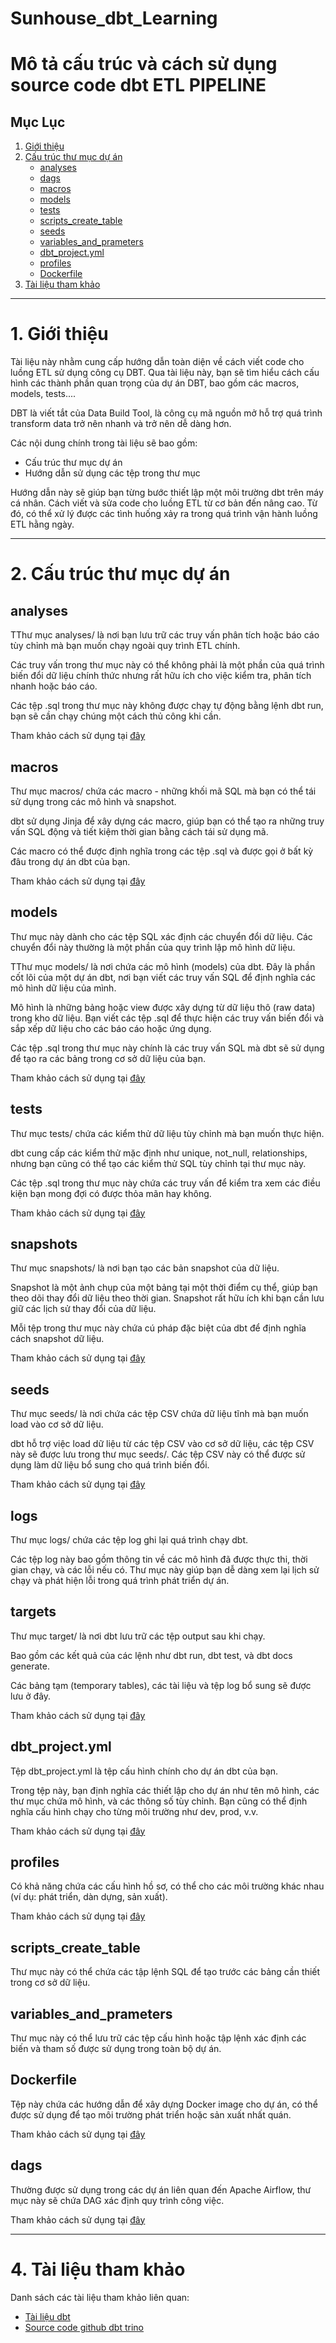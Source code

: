 # Sunhouse_dbt_Learning

# Mô tả cấu trúc và cách sử dụng source code dbt ETL PIPELINE

## Mục Lục

1. [Giới thiệu](#1-giới-thiệu)
2. [Cấu trúc thư mục dự án](#2-cấu-trúc-thư-mục-dự-án)
    - [analyses](#analyses)
    - [dags](#dags)
    - [macros](#macros)
    - [models](#models)
    - [tests](#tests)
    - [scripts_create_table](#scripts_create_table)
    - [seeds](#seeds)
    - [variables_and_prameters](#variables_and_prameters)
    - [dbt_project.yml](#dbt_project.yml)
    - [profiles](#profiles)
    - [Dockerfile](#Dockerfile)
3. [Tài liệu tham khảo](#4-tài-liệu-tham-khảo)

---

# 1. Giới thiệu

Tài liệu này nhằm cung cấp hướng dẫn toàn diện về cách viết code cho luồng ETL sử dụng công cụ DBT. Qua tài liệu này, bạn sẽ tìm hiểu cách cấu hình các thành phần quan trọng của dự án DBT, bao gồm các macros, models, tests....

DBT là viết tắt của Data Build Tool, là công cụ mã nguồn mở hỗ trợ quá trình transform data trở nên nhanh và trở nên dễ dàng hơn.

Các nội dung chính trong tài liệu sẽ bao gồm:
- Cấu trúc thư mục dự án
- Hướng dẫn sử dụng các tệp trong thư mục

Hướng dẫn này sẽ giúp bạn từng bước thiết lập một môi trường dbt trên máy cá nhân. Cách viết và sửa code cho luồng ETL từ cơ bản đến nâng cao. Từ đó, có thể xử lý được các tình huống xảy ra trong quá trình vận hành luồng ETL hằng ngày.

---

# 2. Cấu trúc thư mục dự án

## analyses
TThư mục analyses/ là nơi bạn lưu trữ các truy vấn phân tích hoặc báo cáo tùy chỉnh mà bạn muốn chạy ngoài quy trình ETL chính.

Các truy vấn trong thư mục này có thể không phải là một phần của quá trình biến đổi dữ liệu chính thức nhưng rất hữu ích cho việc kiểm tra, phân tích nhanh hoặc báo cáo.

Các tệp .sql trong thư mục này không được chạy tự động bằng lệnh dbt run, bạn sẽ cần chạy chúng một cách thủ công khi cần.

Tham khảo cách sử dụng tại [đây](https://docs.getdbt.com/docs/build/analyses)

## macros
Thư mục macros/ chứa các macro - những khối mã SQL mà bạn có thể tái sử dụng trong các mô hình và snapshot.

dbt sử dụng Jinja để xây dựng các macro, giúp bạn có thể tạo ra những truy vấn SQL động và tiết kiệm thời gian bằng cách tái sử dụng mã.

Các macro có thể được định nghĩa trong các tệp .sql và được gọi ở bất kỳ đâu trong dự án dbt của bạn.

Tham khảo cách sử dụng tại [đây](https://docs.getdbt.com/docs/build/jinja-macros)

## models
Thư mục này dành cho các tệp SQL xác định các chuyển đổi dữ liệu. Các chuyển đổi này thường là một phần của quy trình lập mô hình dữ liệu.

TThư mục models/ là nơi chứa các mô hình (models) của dbt. Đây là phần cốt lõi của một dự án dbt, nơi bạn viết các truy vấn SQL để định nghĩa các mô hình dữ liệu của mình.

Mô hình là những bảng hoặc view được xây dựng từ dữ liệu thô (raw data) trong kho dữ liệu. Bạn viết các tệp .sql để thực hiện các truy vấn biến đổi và sắp xếp dữ liệu cho các báo cáo hoặc ứng dụng.

Các tệp .sql trong thư mục này chính là các truy vấn SQL mà dbt sẽ sử dụng để tạo ra các bảng trong cơ sở dữ liệu của bạn.

Tham khảo cách sử dụng tại [đây](https://docs.getdbt.com/reference/model-configs)

## tests

Thư mục tests/ chứa các kiểm thử dữ liệu tùy chỉnh mà bạn muốn thực hiện.

dbt cung cấp các kiểm thử mặc định như unique, not_null, relationships, nhưng bạn cũng có thể tạo các kiểm thử SQL tùy chỉnh tại thư mục này.

Các tệp .sql trong thư mục này chứa các truy vấn để kiểm tra xem các điều kiện bạn mong đợi có được thỏa mãn hay không.

Tham khảo cách sử dụng tại [đây](https://docs.getdbt.com/docs/build/data-tests)

## snapshots
Thư mục snapshots/ là nơi bạn tạo các bản snapshot của dữ liệu.

Snapshot là một ảnh chụp của một bảng tại một thời điểm cụ thể, giúp bạn theo dõi thay đổi dữ liệu theo thời gian. Snapshot rất hữu ích khi bạn cần lưu giữ các lịch sử thay đổi của dữ liệu.

Mỗi tệp trong thư mục này chứa cú pháp đặc biệt của dbt để định nghĩa cách snapshot dữ liệu.

Tham khảo cách sử dụng tại [đây](https://docs.getdbt.com/docs/build/snapshots)

## seeds
Thư mục seeds/ là nơi chứa các tệp CSV chứa dữ liệu tĩnh mà bạn muốn load vào cơ sở dữ liệu.

dbt hỗ trợ việc load dữ liệu từ các tệp CSV vào cơ sở dữ liệu, các tệp CSV này sẽ được lưu trong thư mục seeds/.
Các tệp CSV này có thể được sử dụng làm dữ liệu bổ sung cho quá trình biến đổi.

Tham khảo cách sử dụng tại [đây](https://docs.getdbt.com/docs/build/seeds)

## logs
Thư mục logs/ chứa các tệp log ghi lại quá trình chạy dbt.

Các tệp log này bao gồm thông tin về các mô hình đã được thực thi, thời gian chạy, và các lỗi nếu có.
Thư mục này giúp bạn dễ dàng xem lại lịch sử chạy và phát hiện lỗi trong quá trình phát triển dự án.

## targets
Thư mục target/ là nơi dbt lưu trữ các tệp output sau khi chạy.

Bao gồm các kết quả của các lệnh như dbt run, dbt test, và dbt docs generate.

Các bảng tạm (temporary tables), các tài liệu và tệp log bổ sung sẽ được lưu ở đây.

Tham khảo cách sử dụng tại [đây](https://docs.getdbt.com/reference/commands/compile)

## dbt_project.yml
Tệp dbt_project.yml là tệp cấu hình chính cho dự án dbt của bạn.

Trong tệp này, bạn định nghĩa các thiết lập cho dự án như tên mô hình, các thư mục chứa mô hình, và các thông số tùy chỉnh.
Bạn cũng có thể định nghĩa cấu hình chạy cho từng môi trường như dev, prod, v.v.

Tham khảo cách sử dụng tại [đây](https://docs.getdbt.com/reference/dbt_project.yml)

## profiles
Có khả năng chứa các cấu hình hồ sơ, có thể cho các môi trường khác nhau (ví dụ: phát triển, dàn dựng, sản xuất).

Tham khảo cách sử dụng tại [đây](https://docs.getdbt.com/docs/core/connect-data-platform/connection-profiles)

## scripts_create_table
Thư mục này có thể chứa các tập lệnh SQL để tạo trước các bảng cần thiết trong cơ sở dữ liệu.

## variables_and_prameters
Thư mục này có thể lưu trữ các tệp cấu hình hoặc tập lệnh xác định các biến và tham số được sử dụng trong toàn bộ dự án.

## Dockerfile
Tệp này chứa các hướng dẫn để xây dựng Docker image cho dự án, có thể được sử dụng để tạo môi trường phát triển hoặc sản xuất nhất quán.

Tham khảo cách sử dụng tại [đây](https://docs.docker.com/get-started/docker-concepts/building-images/writing-a-dockerfile/)

## dags
Thường được sử dụng trong các dự án liên quan đến Apache Airflow, thư mục này sẽ chứa DAG xác định quy trình công việc.

Tham khảo cách sử dụng tại [đây](https://airflow.apache.org/docs/apache-airflow/stable/core-concepts/dags.html)

---

# 4. Tài liệu tham khảo

Danh sách các tài liệu tham khảo liên quan:
- [Tài liệu dbt](https://docs.getdbt.com/docs/)
- [Source code github dbt trino](https://github.com/starburstdata/dbt-trino)

